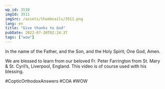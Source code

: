 ```yaml
---
wp_id: 3510
imgId: 3511
imgSrc: /assets/thumbnails/3511.png
lang: en
title: "Give thanks to God"
pubDate: 2022-07-20T02:24:37
tags: ["wow"]
---
```


<!-- page: 6 -->

<p>In the name of the Father, and the Son, and the Holy Spirit; One God, Amen. </p>
<p>We are blessed to learn from our beloved Fr. Peter Farrington from St. Mary & St. Cyril&#8217;s, Liverpool, England. This video is of course used with his blessing.</p>
<p>#CopticOrthodoxAnswers #COA #WOW</p>
